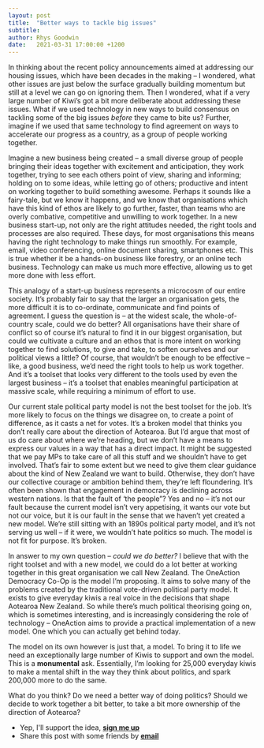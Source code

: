 ```yaml
---
layout: post
title:  "Better ways to tackle big issues"
subtitle:
author: Rhys Goodwin
date:   2021-03-31 17:00:00 +1200
---
```


In thinking about the recent policy announcements aimed at addressing our housing issues, which have been decades in the making – I wondered, what other issues are just below the surface gradually building momentum but still at a level we can go on ignoring them. Then I wondered, what if a very large number of Kiwi’s got a bit more deliberate about addressing these issues. What if we used technology in new ways to build consensus on tackling some of the big issues *before* they came to bite us? Further, imagine if we used that same technology to find agreement on ways to accelerate our progress as a country, as a group of people working together.

Imagine a new business being created – a small diverse group of people bringing their ideas together with excitement and anticipation, they work together, trying to see each others point of view, sharing and informing; holding on to some ideas, while letting go of others; productive and intent on working together to build something awesome. Perhaps it sounds like a fairy-tale, but we know it happens, and we know that organisations which have this kind of ethos are likely to go further, faster, than teams who are overly combative, competitive and unwilling to work together. In a new business start-up, not only are the right attitudes needed, the right tools and processes are also required. These days, for most organisations this means having the right technology to make things run smoothly. For example, email, video conferencing, online document sharing, smartphones etc. This is true whether it be a hands-on business like forestry, or an online tech business.  Technology can make us much more effective, allowing us to get more done with less effort. 

This analogy of a start-up business represents a microcosm of our entire society. It’s probably fair to say that the larger an organisation gets, the more difficult it is to co-ordinate, communicate and find points of agreement. I guess the question is – at the widest scale, the whole-of-country scale, could we do better? All organisations have their share of conflict so of course it’s natural to find it in our biggest organisation, but could we cultivate a culture and an ethos that is more intent on working together to find solutions, to give and take, to soften ourselves and our political views a little? Of course, that wouldn’t be enough to be effective – like, a good business, we’d need the right tools to help us work together. And it’s a toolset that looks very different to the tools used by even the largest business – it’s a toolset that enables meaningful participation at massive scale, while requiring a minimum of effort to use. 

Our current stale political party model is not the best toolset for the job. It’s more likely to focus on the things we disagree on, to create a point of difference, as it casts a net for votes. It’s a broken model that thinks you don’t really care about the direction of Aotearoa. But I’d argue that most of us do care about where we’re heading, but we don’t have a means to express our values in a way that has a direct impact.  It might be suggested that we pay MPs to take care of all this stuff and we shouldn’t have to get involved. That’s fair to some extent but we need to give them clear guidance about the kind of New Zealand we want to build. Otherwise, they don’t have our collective courage or ambition behind them, they’re left floundering.  It’s often been shown that engagement in democracy is declining across western nations. Is that the fault of ‘the people”? Yes and no – it’s not our fault because the current model isn’t very appetising, it wants our vote but not our voice, but it is our fault in the sense that we haven’t yet created a new model. We’re still sitting with an 1890s political party model, and it’s not serving us well – if it were, we wouldn’t hate politics so much. The model is not fit for purpose. It’s broken.

In answer to my own question – *could we do better?* I believe that with the right toolset and with a new model, we could do a lot better at working together in this great organisation we call New Zealand. The OneAction Democracy Co-Op is the model I’m proposing. It aims to solve many of the problems created by the traditional vote-driven political party model. It exists to give everyday kiwis a real voice in the decisions that shape Aotearoa New Zealand. So while there’s much political theorising going on, which is sometimes interesting, and is increasingly considering the role of technology – OneAction aims to provide a practical implementation of a new model. One which you can actually get behind today. 

The model on its own however is just that, a model. To bring it to life we need an exceptionally large number of Kiwis to support and own the model. This is a **monumental** ask. Essentially, I’m looking for 25,000 everyday kiwis to make a mental shift in the way they think about politics, and spark 200,000 more to do the same. 

What do you think? Do we need a better way of doing politics? Should we decide to work together a bit better, to take a bit more ownership of the direction of Aotearoa? 
-	Yep, I'll support the idea, <a href="{{site.data.urls.join}}">**sign me up**</a>
-	Share this post with some friends by <a target="_new" href="mailto:?subject=OneAction Democracy Co-op&body=Hey, you might be interested in this: https://oneaction.nz">**email**</a>
 


